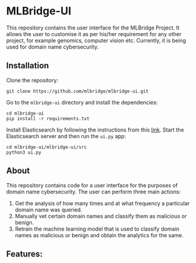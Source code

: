 # MLBridge-UI

This repository contains the user interface for the MLBridge Project. It allows 
the user to customise it as per his/her requirement for any other project, for 
example genomics, computer vision etc. Currently, it is being used for domain 
name cybersecurity.

## Installation

Clone the repository:
```
git clone https://github.com/mlbridge/mlbridge-ui.git
```

Go to the `mlbridge-ui` directory and install the dependencies:
```
cd mlbridge-ui
pip install -r requirements.txt
```

Install Elasticsearch by following the instructions from this 
[link](https://phoenixnap.com/kb/install-elasticsearch-ubuntu). Start the 
Elasticsearch server and then run the `ui.py` app:
```
cd mlbridge-ui/mlbridge-ui/src
python3 ui.py
```

## About

This repository contains code for a user interface for the purposes of domain 
name cybersecurity. The user can perform three main actions:

1) Get the analysis of how many times and at what frequency a particular domain 
name was queried.
2) Manually vet certain domain names and classify them as malicious or benign.
3) Retrain the machine learning model that is used to classify domain names as
malicious or benign and obtain the analytics for the same.

## Features:




